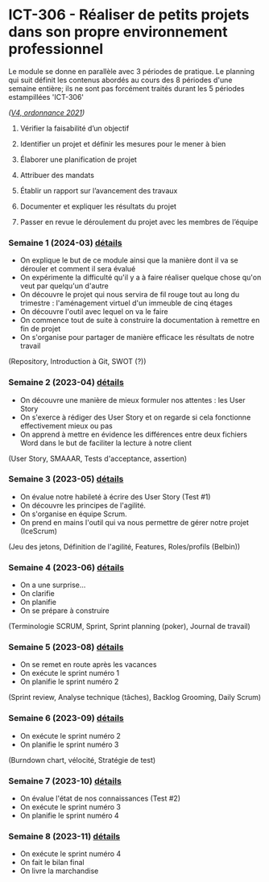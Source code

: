# ICT-306 - Réaliser de petits projets dans son propre environnement professionnel

Le module se donne en parallèle avec 3 périodes de pratique. Le planning qui suit définit les contenus abordés au cours des 8 périodes d'une semaine entière; ils ne sont pas forcément traités durant les 5 périodes estampillées 'ICT-306'

_([V4, ordonnance 2021](https://www.modulbaukasten.ch/module/306/4/fr-FR?title=R%C3%A9aliser-de-petits-projets-dans-son-propre-environnement-professionnel))_

1. Vérifier la faisabilité d’un objectif

2. Identifier un projet et définir les mesures pour le mener à bien

3. Élaborer une planification de projet 

4. Attribuer des mandats 

5. Établir un rapport sur l’avancement des travaux 

6. Documenter et expliquer les résultats du projet

7. Passer en revue le déroulement du projet avec les membres de l’équipe


### Semaine 1 (2024-03) [détails](Séquences/2024-03.md)

- On explique le but de ce module ainsi que la manière dont il va se dérouler et comment il sera évalué
- On expérimente la difficulté qu'il y a à faire réaliser quelque chose qu'on veut par quelqu'un d'autre
- On découvre le projet qui nous servira de fil rouge tout au long du trimestre : l'aménagement virtuel d'un immeuble de cinq étages
- On découvre l'outil avec lequel on va le faire
- On commence tout de suite à construire la documentation à remettre en fin de projet
- On s'organise pour partager de manière efficace les résultats de notre travail

(Repository, Introduction à Git, SWOT (?))

### Semaine 2 (2023-04) [détails](Séquences/2024-04.md)

- On découvre une manière de mieux formuler nos attentes : les User Story
- On s'exerce à rédiger des User Story et on regarde si cela fonctionne effectivement mieux ou pas
- On apprend à mettre en évidence les différences entre deux fichiers Word dans le but de faciliter la lecture à notre client

(User Story, SMAAAR, Tests d'acceptance, assertion)

### Semaine 3 (2023-05) [détails](Séquences/2024-05.md)

- On évalue notre habileté à écrire des User Story (Test #1)
- On découvre les principes de l'agilité.
- On s'organise en équipe Scrum.
- On prend en mains l'outil qui va nous permettre de gérer notre projet (IceScrum)

(Jeu des jetons, Définition de l'agilité, Features, Roles/profils (Belbin))

### Semaine 4 (2023-06) [détails](Séquences/2024-06.md)

- On a une surprise...
- On clarifie
- On planifie
- On se prépare à construire

(Terminologie SCRUM, Sprint, Sprint planning (poker), Journal de travail)

### Semaine 5 (2023-08) [détails](Séquences/2024-08.md)

- On se remet en route après les vacances
- On exécute le sprint numéro 1
- On planifie le sprint numéro 2

(Sprint review, Analyse technique (tâches), Backlog Grooming, Daily Scrum)

### Semaine 6 (2023-09) [détails](Séquences/2024-09.md)

- On exécute le sprint numéro 2
- On planifie le sprint numéro 3

(Burndown chart, vélocité, Stratégie de test)

### Semaine 7 (2023-10) [détails](Séquences/2024-10.md)

- On évalue l'état de nos connaissances (Test #2)
- On exécute le sprint numéro 3
- On planifie le sprint numéro 4

### Semaine 8 (2023-11) [détails](Séquences/2024-11.md)

- On exécute le sprint numéro 4
- On fait le bilan final
- On livre la marchandise

